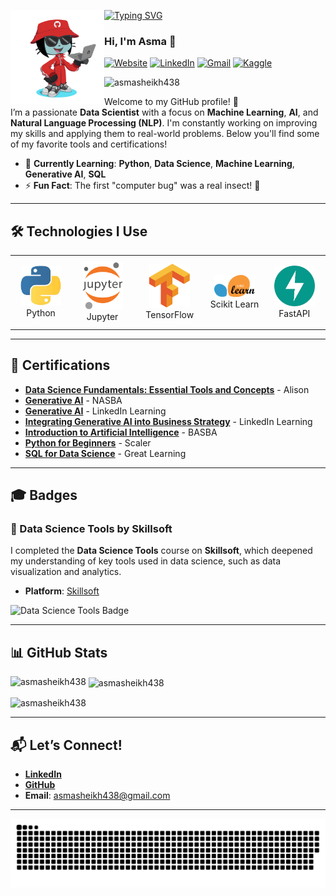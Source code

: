 [![Typing SVG](https://readme-typing-svg.demolab.com?font=Fira+Code&pause=1000&multiline=true&width=800&height=100&lines=Data+Scientist;Machine+Learning+Enthusiast+%7C+Open+Source+Contributor%7C;AI+%7C+NLP+%7C+Python)](https://git.io/typing-svg)
<img align="left" width="150" height="150" src="https://github.com/natnew/natnew/blob/main/octocat-Newbold-2023.png" alt="kedasha's instagram page @itsthatladydev">

### Hi, I'm Asma 👋
[![Website](https://img.shields.io/website?label=LinkedIn&style=for-the-badge&url=https%3A%2F%2Flinkedin.com)](https://www.linkedin.com/in/asma-sheikh-43bbab328/)
[![LinkedIn](https://img.shields.io/badge/linkedin-%230077B5.svg?style=for-the-badge&logo=linkedin&logoColor=white)](https://www.linkedin.com/in/asma-sheikh-43bbab328/)
[![Gmail](https://img.shields.io/badge/gmail-D14836.svg?style=for-the-badge&logo=gmail&logoColor=white)](asmasheikh438@gmail.com)
[![Kaggle](https://img.shields.io/badge/Kaggle-20BEFF.svg?style=for-the-badge&logo=kaggle&logoColor=white)](https://www.kaggle.com/shiekhasma)

<p align="left">
  <img src="https://komarev.com/ghpvc/?username=asmasheikh438&label=Profile%20views&color=0e75b6&style=flat" alt="asmasheikh438" />
</p>

Welcome to my GitHub profile! 🎉  
I’m a passionate **Data Scientist** with a focus on **Machine Learning**, **AI**, and **Natural Language Processing (NLP)**. I'm constantly working on improving my skills and applying them to real-world problems. Below you'll find some of my favorite tools and certifications!

- 🌱 **Currently Learning**: **Python**, **Data Science**, **Machine Learning**, **Generative AI**, **SQL**
- ⚡ **Fun Fact**: The first "computer bug" was a real insect! 🐞

---

## 🛠️ Technologies I Use
<div align="center">
  <table align="center">
    <tr>
      <td align="center" width="140" height="112.43">
        <img src="./assets/icons/python.jpeg" width="65px" />
        <br /> Python
      </td>
      <td align="center" width="140" height="112.43">
        <img src="./assets/icons/jupyter.png" width="65px" />
        <br /> Jupyter
      </td>
      <td align="center" width="140" height="112.43">
        <img src="./assets/icons/tensorflow.png" width="65px" />
        <br /> TensorFlow
      </td>
      <td align="center" width="140" height="112.43">
        <img src="./assets/icons/scikitlearn.png" width="65px" />
        <br /> Scikit Learn
      </td>
      <td align="center" width="140" height="112.43">
        <img src="./assets/icons/fastapi.png" width="65px" />
        <br /> FastAPI
      </td>
    </tr>
  </table>
</div>

---

## 📜 Certifications
- **[Data Science Fundamentals: Essential Tools and Concepts](https://alison.com/shop?course=5729&score=92)** - Alison
- **[Generative AI](https://www.linkedin.com/learning/certificates/064b2579324a629e754dff2a0849b2417b782f9dbd6a2f1b57ca1ea32dcec82d)** - NASBA
- **[Generative AI](https://www.linkedin.com/learning/certificates/30fe65bd16de76c4e3e3337bb6f47de5617b7e7ddf3f54b2a7e439f8504eb97b?trk=share_certificate)** - LinkedIn Learning
- **[Integrating Generative AI into Business Strategy](https://www.linkedin.com/learning/certificates/bae9fc50770a4a641f15f7a996792c29d4af0bec4aec8bee22e4a56e4eeb2020?trk=share_certificate)** - LinkedIn Learning
- **[Introduction to Artificial Intelligence](https://www.linkedin.com/learning/certificates/7fac7b087fc355afe48e33cd52ba6d1de3086d41ce70106c2ead20ec990bf916?trk=share_certificate)** - BASBA
- **[Python for Beginners](https://moonshot.scaler.com/s/sl/_EbW-c2Hjo)** - Scaler
- **[SQL for Data Science](https://www.mygreatlearning.com/certificate/BVRKHKZI)** - Great Learning

---

## 🎓  Badges

### 🚀 Data Science Tools by Skillsoft
I completed the **Data Science Tools** course on **Skillsoft**, which deepened my understanding of key tools used in data science, such as data visualization and analytics.

- **Platform**: [Skillsoft](https://skillsoft.digitalbadges.skillsoft.com/77d6d6f5-3525-41b9-879a-f473212aff88#acc.861KDOgs)

<img src="https://github.com/user-attachments/assets/100b3210-1e66-471b-8fca-39cc7d417a09" alt="Data Science Tools Badge" width="150" height="150"/>

---

## 📊 GitHub Stats
<p><img align="left" src="https://github-readme-stats.vercel.app/api/top-langs?username=asmasheikh438&show_icons=true&locale=en&layout=compact" alt="asmasheikh438" /></p>
<p>&nbsp;<img align="center" src="https://github-readme-stats.vercel.app/api?username=asmasheikh438&show_icons=true&locale=en" alt="asmasheikh438" /></p>
<p><img align="center" src="https://github-readme-streak-stats.herokuapp.com/?user=asmasheikh438&" alt="asmasheikh438" /></p>

---

## 📬 Let’s Connect!
- **[LinkedIn](https://www.linkedin.com/in/asma-sheikh-43bbab328/)**
- **[GitHub](https://github.com/asma-sheikh)**
- **Email**: [asmasheikh438@gmail.com](mailto:asmasheikh438@gmail.com)

---

<p align="center">
  <img src="https://raw.githubusercontent.com/hxu296/hxu296/output/github-contribution-grid-snake.svg" />
</p>

